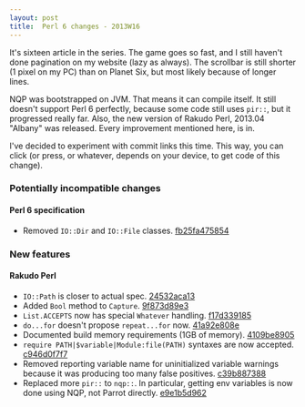```yaml
---
layout: post
title:  Perl 6 changes - 2013W16
---
```

It's sixteen article in the series. The game goes so fast, and I still
haven't done pagination on my website (lazy as always). The scrollbar
is still shorter (1 pixel on my PC) than on Planet Six, but most likely
because of longer lines.

NQP was bootstrapped on JVM. That means it can compile itself. It still
doesn't support Perl 6 perfectly, because some code still uses `pir::`,
but it progressed really far. Also, the new version of Rakudo Perl,
2013.04 "Albany" was released. Every improvement mentioned here, is in.

I've decided to experiment with commit links this time. This way, you
can click (or press, or whatever, depends on your device, to get code
of this change).

### Potentially incompatible changes
#### Perl 6 specification
* Removed `IO::Dir` and `IO::File` classes. [fb25fa475854](https://github.com/perl6/specs/commit/fb25fa47585436c8f1d9e227f86e3de537e62cb1)

### New features
#### Rakudo Perl
* `IO::Path` is closer to actual spec. [24532aca13](https://github.com/rakudo/rakudo/commit/24532aca13377bad63c57e428bb2a4c36ecf536f)
* Added `Bool` method to `Capture`. [9f873d89e3](https://github.com/rakudo/rakudo/commit/9f873d89e3538e8cc8c9c41cbc9abd6f78e6499b)
* `List.ACCEPTS` now has special `Whatever` handling. [f17d339185](https://github.com/rakudo/rakudo/commit/f17d339185c95e4b3b17230cb9b93032578e2a53)
* `do...for` doesn't propose `repeat...for` now. [41a92e808e](https://github.com/rakudo/rakudo/commit/41a92e808ebc8d70eda169f549f9ece869019708)
* Documented build memory requirements (1GB of memory). [4109be8905](https://github.com/rakudo/rakudo/commit/4109be8905860adf8369b51808c8e9d93970dfca)
* `require PATH|$variable|Module:file(PATH)` syntaxes are now accepted. [c946d0f7f7](https://github.com/rakudo/rakudo/commit/c946d0f7f715a8420917e518b9d7cad608519062)
* Removed reporting variable name for uninitialized variable warnings
  because it was producing too many false positives. [c39b887388](https://github.com/rakudo/rakudo/commit/c39b887388d85c70e0a2a17de8cdacf751461c7d)
* Replaced more `pir::` to `nqp::`. In particular, getting env
  variables is now done using NQP, not Parrot directly.
  [e9e1b5d962](https://github.com/rakudo/rakudo/commit/e9e1b5d9625d400453b922aca36417e96c040945)
